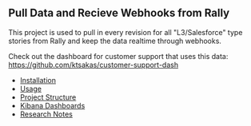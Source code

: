 ## Pull Data and Recieve Webhooks from Rally

This project is used to pull in every revision for all "L3/Salesforce" type stories from Rally and keep the data realtime through webhooks.

Check out the dashboard for customer support that uses this data:
https://github.com/ktsakas/customer-support-dash


* [Installation](/docs/INSTALL.md)
* [Usage](docs/USAGE.md)
* [Project Structure](docs/STRUCTURE.md)
* [Kibana Dashboards](docs/KIBANA.md)
* [Research Notes](docs/NOTES.md)